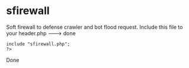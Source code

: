 # sfirewall
Soft firewall to defense crawler and bot flood request.
Include this file to your header.php ---> done
```<?php
include "sfirewall.php";
?>
```
Done
